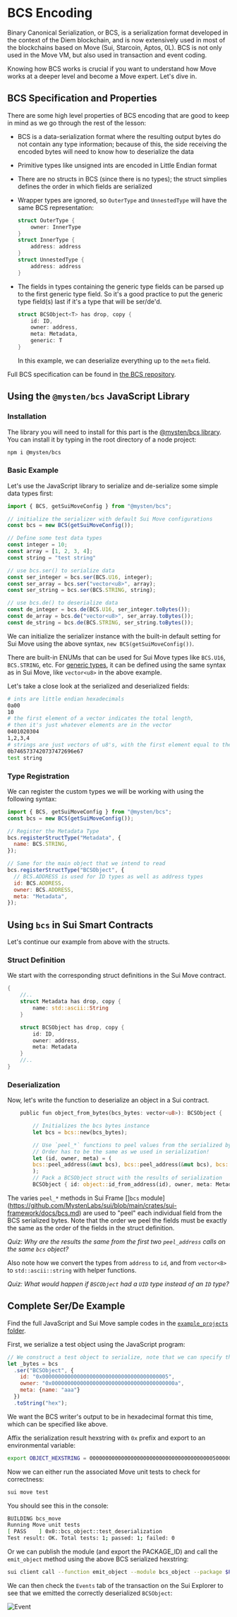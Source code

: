 # BCS Encoding

Binary Canonical Serialization, or BCS, is a serialization format developed in the context of the Diem blockchain, and is now extensively used in most of the blockchains based on Move (Sui, Starcoin, Aptos, 0L). BCS is not only used in the Move VM, but also used in transaction and event coding. 

Knowing how BCS works is crucial if you want to understand how Move works at a deeper level and become a Move expert. Let's dive in.

## BCS Specification and Properties

There are some high level properties of BCS encoding that are good to keep in mind as we go through the rest of the lesson:

- BCS is a data-serialization format where the resulting output bytes do not contain any type information; because of this, the side receiving the encoded bytes will need to know how to deserialize the data
- Primitive types like unsigned ints are encoded in Little Endian format
- There are no structs in BCS (since there is no types); the struct simplies defines the order in which fields are serialized
- Wrapper types are ignored, so `OuterType` and `UnnestedType` will have the same BCS representation:

    ```rust
    struct OuterType {
        owner: InnerType
    }
    struct InnerType {
        address: address
    }
    struct UnnestedType {
        address: address
    }
    ```
- The fields in types containing the generic type fields can be parsed up to the first generic type field. So it's a good practice to put the generic type field(s) last if it's a type that will be ser/de'd.
    ```rust
    struct BCSObject<T> has drop, copy {
        id: ID,
        owner: address,
        meta: Metadata,
        generic: T
    }
    ```
    In this example, we can deserialize everything up to the `meta` field. 

Full BCS specification can be found in [the BCS repository](https://github.com/zefchain/bcs).

## Using the `@mysten/bcs` JavaScript Library

### Installation

The library you will need to install for this part is the [@mysten/bcs library](https://www.npmjs.com/package/@mysten/bcs). You can install it by typing in the root directory of a node project:

```bash
npm i @mysten/bcs
```

### Basic Example

Let's use the JavaScript library to serialize and de-serialize some simple data types first:

```javascript
import { BCS, getSuiMoveConfig } from "@mysten/bcs";

// initialize the serializer with default Sui Move configurations
const bcs = new BCS(getSuiMoveConfig());

// Define some test data types
const integer = 10;
const array = [1, 2, 3, 4];
const string = "test string"

// use bcs.ser() to serialize data
const ser_integer = bcs.ser(BCS.U16, integer);
const ser_array = bcs.ser("vector<u8>", array);
const ser_string = bcs.ser(BCS.STRING, string);

// use bcs.de() to deserialize data
const de_integer = bcs.de(BCS.U16, ser_integer.toBytes());
const de_array = bcs.de("vector<u8>", ser_array.toBytes());
const de_string = bcs.de(BCS.STRING, ser_string.toBytes());

```

We can initialize the serializer instance with the built-in default setting for Sui Move using the above syntax, `new BCS(getSuiMoveConfig())`. 

There are built-in ENUMs that can be used for Sui Move types like `BCS.U16`, `BCS.STRING`, etc. For [generic types](../../../unit-three/lessons/2_intro_to_generics.md), it can be defined using the same syntax as in Sui Move, like `vector<u8>` in the above example. 

Let's take a close look at the serialized and deserialized fields:

```bash
# ints are little endian hexadecimals
0a00
10
# the first element of a vector indicates the total length,
# then it's just whatever elements are in the vector
0401020304
1,2,3,4
# strings are just vectors of u8's, with the first element equal to the length of the string
0b7465737420737472696e67
test string
```

### Type Registration

We can register the custom types we will be working with using the following syntax:

```javascript
import { BCS, getSuiMoveConfig } from "@mysten/bcs";
const bcs = new BCS(getSuiMoveConfig());

// Register the Metadata Type
bcs.registerStructType("Metadata", {
  name: BCS.STRING,
});

// Same for the main object that we intend to read
bcs.registerStructType("BCSObject", {
  // BCS.ADDRESS is used for ID types as well as address types
  id: BCS.ADDRESS,
  owner: BCS.ADDRESS,
  meta: "Metadata",
});
```

## Using `bcs` in Sui Smart Contracts

Let's continue our example from above with the structs. 

### Struct Definition

We start with the corresponding struct definitions in the Sui Move contract.

```rust
{
    //..
    struct Metadata has drop, copy {
        name: std::ascii::String
    }

    struct BCSObject has drop, copy {
        id: ID,
        owner: address,
        meta: Metadata
    }
    //..
}
```

### Deserialization

Now, let's write the function to deserialize an object in a Sui contract. 

```rust
    public fun object_from_bytes(bcs_bytes: vector<u8>): BCSObject {

        // Initializes the bcs bytes instance
        let bcs = bcs::new(bcs_bytes);

        // Use `peel_*` functions to peel values from the serialized bytes. 
        // Order has to be the same as we used in serialization!
        let (id, owner, meta) = (
        bcs::peel_address(&mut bcs), bcs::peel_address(&mut bcs), bcs::peel_vec_u8(&mut bcs)
        );
        // Pack a BCSObject struct with the results of serialization
        BCSObject { id: object::id_from_address(id), owner, meta: Metadata {name: std::ascii::string(meta)}  } }

```

The varies `peel_*` methods in Sui Frame []`bcs` module](https://github.com/MystenLabs/sui/blob/main/crates/sui-framework/docs/bcs.md) are used to "peel" each individual field from the BCS serialized bytes. Note that the order we peel the fields must be exactly the same as the order of the fields in the struct definition. 

_Quiz: Why are the results the same from the first two `peel_address` calls on the same `bcs` object?_

Also note how we convert the types from `address` to `id`, and from `vector<8>` to `std::ascii::string` with helper functions.

_Quiz: What would happen if `BSCObject` had a `UID` type instead of an `ID` type?_

## Complete Ser/De Example

Find the full JavaScript and Sui Move sample codes in the [`example_projects` folder](../example_projects/).

First, we serialize a test object using the JavaScript program:

```javascript
// We construct a test object to serialize, note that we can specify the format of the output to hex
let _bytes = bcs
  .ser("BCSObject", {
    id: "0x0000000000000000000000000000000000000005",
    owner: "0x000000000000000000000000000000000000000a",
    meta: {name: "aaa"}
  })
  .toString("hex");
```

We want the BCS writer's output to be in hexadecimal format this time, which can be specified like above. 

Affix the serialization result hexstring with `0x` prefix and export to an environmental variable:

```bash
export OBJECT_HEXSTRING = 0000000000000000000000000000000000000005000000000000000000000000000000000000000a03616161
```

Now we can either run the associated Move unit tests to check for correctness:

```bash 
sui move test
```

You should see this in the console:

```bash
BUILDING bcs_move
Running Move unit tests
[ PASS    ] 0x0::bcs_object::test_deserialization
Test result: OK. Total tests: 1; passed: 1; failed: 0
```
Or we can publish the module (and export the PACKAGE_ID) and call the `emit_object` method using the above BCS serialized hexstring:

```bash
sui client call --function emit_object --module bcs_object --package $PACKAGE_ID --args $OBJECT_HEXSTRING --gas-budget 3000
```

We can then check the `Events` tab of the transaction on the Sui Explorer to see that we emitted the correctly deserialized `BCSObject`:

![Event](../images/event.png)



